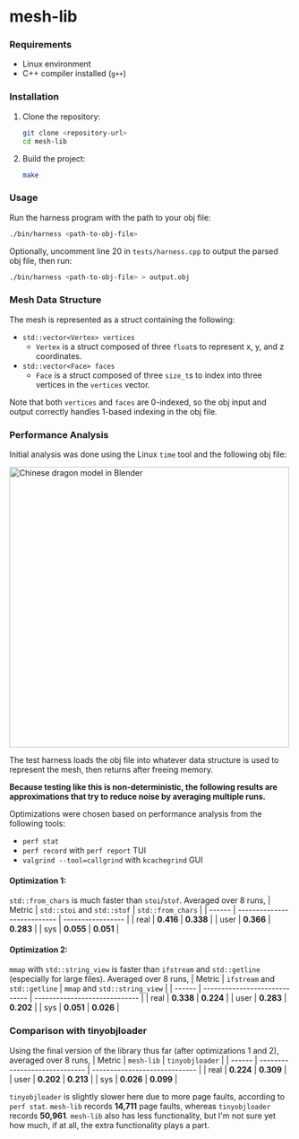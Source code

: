 # mesh-lib

### Requirements
- Linux environment
- C++ compiler installed (`g++`)

### Installation
1. Clone the repository:
    ```bash
    git clone <repository-url>
    cd mesh-lib
    ```

2. Build the project:
    ```bash
    make
    ```

### Usage
Run the harness program with the path to your obj file:
```bash
./bin/harness <path-to-obj-file>
```

Optionally, uncomment line 20 in `tests/harness.cpp` to output the parsed obj file, then run:
```bash
./bin/harness <path-to-obj-file> > output.obj
```

### Mesh Data Structure
The mesh is represented as a struct containing the following:
- `std::vector<Vertex> vertices`
    - `Vertex` is a struct composed of three `float`s to represent x, y, and z coordinates.
- `std::vector<Face> faces`
    - `Face` is a struct composed of three `size_t`s to index into three vertices in the `vertices` vector.

Note that both `vertices` and `faces` are 0-indexed, so the obj input and output correctly handles 1-based indexing in the obj file.

### Performance Analysis
Initial analysis was done using the Linux `time` tool and the following obj file:

<img src="https://github.com/user-attachments/assets/ef1643e0-1289-443e-a059-c70b4c84c5a8" alt="Chinese dragon model in Blender" width="500px" />

The test harness loads the obj file into whatever data structure is used to represent the mesh, then returns after freeing memory.

**Because testing like this is non-deterministic, the following results are approximations that try to reduce noise by averaging multiple runs.**

Optimizations were chosen based on performance analysis from the following tools:
- `perf stat`
- `perf record` with `perf report` TUI
- `valgrind --tool=callgrind` with `kcachegrind` GUI

#### Optimization 1:
`std::from_chars` is much faster than `stoi`/`stof`. Averaged over 8 runs,
| Metric | `std::stoi` and `std::stof` | `std::from_chars` |
| ------ | --------------------------- | ----------------- |
| real   | **0.416**                   | **0.338**         |
| user   | **0.366**                   | **0.283**         |
| sys    | **0.055**                   | **0.051**         |

#### Optimization 2:
`mmap` with `std::string_view` is faster than `ifstream` and `std::getline` (especially for large files). Averaged over 8 runs,
| Metric | `ifstream` and `std::getline` | `mmap` and `std::string_view` |
| ------ | ----------------------------- | ----------------------------- |
| real   | **0.338**                     | **0.224**                     |
| user   | **0.283**                     | **0.202**                     |
| sys    | **0.051**                     | **0.026**                     |

### Comparison with tinyobjloader
Using the final version of the library thus far (after optimizations 1 and 2), averaged over 8 runs,
| Metric | `mesh-lib`                    | `tinyobjloader`               |
| ------ | ----------------------------- | ----------------------------- |
| real   | **0.224**                     | **0.309**                     |
| user   | **0.202**                     | **0.213**                     |
| sys    | **0.026**                     | **0.099**                     |

`tinyobjloader` is slightly slower here due to more page faults, according to `perf stat`. `mesh-lib` records **14,711** page faults, whereas `tinyobjloader` records **50,961**. `mesh-lib` also has less functionality, but I'm not sure yet how much, if at all, the extra functionality plays a part.
